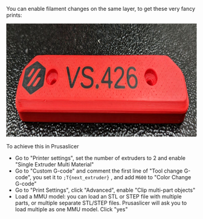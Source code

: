 You can enable filament changes on the same layer, to get these very fancy prints:

<a href="https://github.com/thijsdeschildre/switchwire-bonus/blob/main/images/VS426_900.jpg"> <img src="https://github.com/thijsdeschildre/switchwire-bonus/blob/main/images/VS426_900.jpg"  width="900" height="300" ></a>

To achieve this in Prusaslicer
+ Go to "Printer settings", set the number of extruders to 2 and enable "Single Extruder Multi Material"  
+ Go to "Custom G-code" and comment the first line of "Tool change G-code", you set it to `;T{next_extruder}` , and add `M600` to "Color Change G-code"
+ Go to "Print Settings", click "Advanced", enable "Clip multi-part objects"
+ Load a MMU model: you can load an STL or STEP file with multiple parts, or multiple separate STL/STEP files. Prusaslicer will ask you to load multiple as one MMU model. Click "yes"
